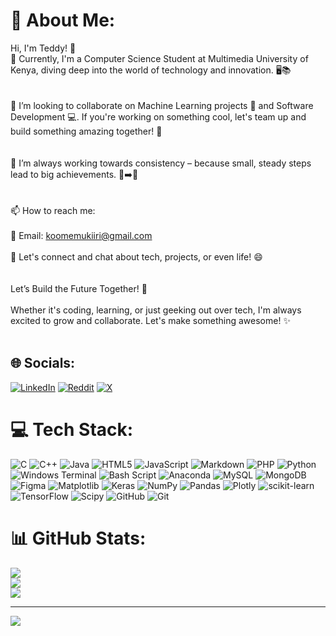 # 💫 About Me:
Hi, I'm Teddy! 👋<br>🌱 Currently, I'm a Computer Science Student at Multimedia University of Kenya, diving deep into the world of technology and innovation. 🖥️📚</br><br><br>👯 I’m looking to collaborate on Machine Learning projects 🤖 and Software Development 💻. If you're working on something cool, let's team up and build something amazing together! 🚀</br><br><br>🤔 I’m always working towards consistency – because small, steady steps lead to big achievements. 🐢➡️🐇</br><br><br>📫 How to reach me:<br><br>📧 Email: koomemukiiri@gmail.com<br><br>💬 Let's connect and chat about tech, projects, or even life! 😄</br><br><br>Let’s Build the Future Together! 🌟</br><br>Whether it's coding, learning, or just geeking out over tech, I'm always excited to grow and collaborate. Let's make something awesome! ✨</br><br>


## 🌐 Socials:
[![LinkedIn](https://img.shields.io/badge/LinkedIn-%230077B5.svg?logo=linkedin&logoColor=white)](https://linkedin.com/in/MukiiriKoome) [![Reddit](https://img.shields.io/badge/Reddit-%23FF4500.svg?logo=Reddit&logoColor=white)](https://reddit.com/user/Koomes) [![X](https://img.shields.io/badge/X-black.svg?logo=X&logoColor=white)](https://x.com/_ko_ome) 

# 💻 Tech Stack:
![C](https://img.shields.io/badge/c-%2300599C.svg?style=for-the-badge&logo=c&logoColor=white) ![C++](https://img.shields.io/badge/c++-%2300599C.svg?style=for-the-badge&logo=c%2B%2B&logoColor=white) ![Java](https://img.shields.io/badge/java-%23ED8B00.svg?style=for-the-badge&logo=openjdk&logoColor=white) ![HTML5](https://img.shields.io/badge/html5-%23E34F26.svg?style=for-the-badge&logo=html5&logoColor=white) ![JavaScript](https://img.shields.io/badge/javascript-%23323330.svg?style=for-the-badge&logo=javascript&logoColor=%23F7DF1E) ![Markdown](https://img.shields.io/badge/markdown-%23000000.svg?style=for-the-badge&logo=markdown&logoColor=white) ![PHP](https://img.shields.io/badge/php-%23777BB4.svg?style=for-the-badge&logo=php&logoColor=white) ![Python](https://img.shields.io/badge/python-3670A0?style=for-the-badge&logo=python&logoColor=ffdd54) ![Windows Terminal](https://img.shields.io/badge/Windows%20Terminal-%234D4D4D.svg?style=for-the-badge&logo=windows-terminal&logoColor=white) ![Bash Script](https://img.shields.io/badge/bash_script-%23121011.svg?style=for-the-badge&logo=gnu-bash&logoColor=white) ![Anaconda](https://img.shields.io/badge/Anaconda-%2344A833.svg?style=for-the-badge&logo=anaconda&logoColor=white) ![MySQL](https://img.shields.io/badge/mysql-4479A1.svg?style=for-the-badge&logo=mysql&logoColor=white) ![MongoDB](https://img.shields.io/badge/MongoDB-%234ea94b.svg?style=for-the-badge&logo=mongodb&logoColor=white) ![Figma](https://img.shields.io/badge/figma-%23F24E1E.svg?style=for-the-badge&logo=figma&logoColor=white) ![Matplotlib](https://img.shields.io/badge/Matplotlib-%23ffffff.svg?style=for-the-badge&logo=Matplotlib&logoColor=black) ![Keras](https://img.shields.io/badge/Keras-%23D00000.svg?style=for-the-badge&logo=Keras&logoColor=white) ![NumPy](https://img.shields.io/badge/numpy-%23013243.svg?style=for-the-badge&logo=numpy&logoColor=white) ![Pandas](https://img.shields.io/badge/pandas-%23150458.svg?style=for-the-badge&logo=pandas&logoColor=white) ![Plotly](https://img.shields.io/badge/Plotly-%233F4F75.svg?style=for-the-badge&logo=plotly&logoColor=white) ![scikit-learn](https://img.shields.io/badge/scikit--learn-%23F7931E.svg?style=for-the-badge&logo=scikit-learn&logoColor=white) ![TensorFlow](https://img.shields.io/badge/TensorFlow-%23FF6F00.svg?style=for-the-badge&logo=TensorFlow&logoColor=white) ![Scipy](https://img.shields.io/badge/SciPy-%230C55A5.svg?style=for-the-badge&logo=scipy&logoColor=%white) ![GitHub](https://img.shields.io/badge/github-%23121011.svg?style=for-the-badge&logo=github&logoColor=white) ![Git](https://img.shields.io/badge/git-%23F05033.svg?style=for-the-badge&logo=git&logoColor=white)
# 📊 GitHub Stats:
![](https://github-readme-stats.vercel.app/api?username=MukiiriKoome&theme=merko&hide_border=false&include_all_commits=false&count_private=false)<br/>
![](https://nirzak-streak-stats.vercel.app/?user=MukiiriKoome&theme=merko&hide_border=false)<br/>
![](https://github-readme-stats.vercel.app/api/top-langs/?username=MukiiriKoome&theme=merko&hide_border=false&include_all_commits=false&count_private=false&layout=compact)

---
[![](https://visitcount.itsvg.in/api?id=MukiiriKoome&icon=0&color=0)](https://visitcount.itsvg.in)

<!-- Proudly created with GPRM ( https://gprm.itsvg.in ) -->

